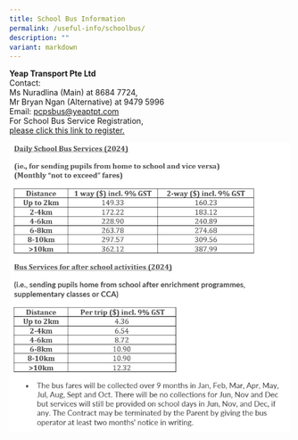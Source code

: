```yaml
---
title: School Bus Information
permalink: /useful-info/schoolbus/
description: ""
variant: markdown
---
```

<b>Yeap Transport Pte Ltd</b><br>
Contact: <br>Ms Nuradlina (Main) at 8684 7724,<br> 
Mr Bryan Ngan (Alternative) at 9479 5996 <br>
Email: pcpsbus@yeaptpt.com<br>
For School Bus Service Registration, <br>
[please click this link to register.](https://ytmsonline.yeaptpt.com/onlineregistration_site/Register?sitename=pcps)


![](/images/Useful%20Info/bus%202024.jpg)